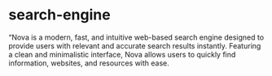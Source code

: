 # search-engine
“Nova is a modern, fast, and intuitive web-based search engine designed to provide users with relevant and accurate search results instantly. Featuring a clean and minimalistic interface, Nova allows users to quickly find information, websites, and resources with ease. 
